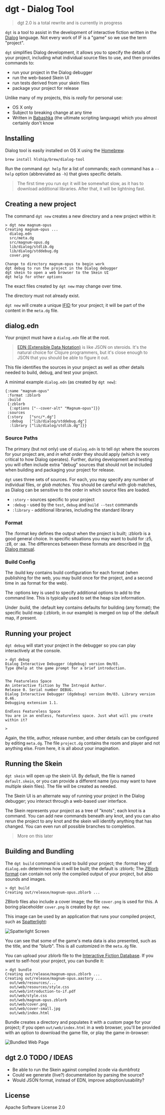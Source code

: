 # dgt - Dialog Tool

> dgt 2.0 is a total rewrite and is currently in progress

`dgt` is a tool to assist in the development of interactive fiction
written in the [Dialog](https://linusakesson.net/dialog/index.php) language. Not every work of IF is a "game" so we use the term "project".

`dgt` simplifies Dialog development, it allows you to specify the details of your project,
including what individual source files to use, and then provides commands to:

- run your project in the Dialog debugger
- run the web-based Skein UI
- run tests derived from your skein files
- package your project for release

Unlike many of my projects, this is _really_ for personal use:

- OS X only
- Subject to breaking change at any time
- Written in [Babashka](https://github.com/babashka/babashka) (the ultimate scripting language) which you almost certainly don't know

## Installing

Dialog tool is easily installed on OS X using the [Homebrew](https://brew.sh/).

```
brew install hlship/brew/dialog-tool
```

Run the command `dgt help` for a list of commands; each command has a `--help` option (abbreviated as `-h`) that gives
specific details.

> The first time you run `dgt` it will be somewhat slow, as it has to download additional libraries. After that, it will be lightning fast.

## Creating a new project

The command `dgt new` creates a new directory and a new project within it:

```
> dgt new magnum-opus
Creating magnum-opus ...
  dialog.edn
  src/meta.dg
  src/magnum-opus.dg
  lib/dialog/stdlib.dg
  lib/dialog/stddebug.dg
  cover.png

Change to directory magnum-opus to begin work
dgt debug to run the project in the Dialog debugger
dgt skein to open a web browser to the Skein UI
dgt help for other options
```

The exact files created by `dgt new` may change over time.

The directory must not already exist.

`dgt new` will create a unique [IFID](https://linusakesson.net/dialog/docs/beyondprg.html) for your project; it
will be part of the content in the `meta.dg` file. 

## dialog.edn

Your project must have a `dialog.edn` file at the root.

> [EDN (Extensible Data Notation)](https://github.com/edn-format/edn) is like JSON on steroids. It's the natural
  choice for Clojure programmers, but it's close enough to JSON that you should be able to figure it out.

This file identifies the sources in your project as well as other details needed to build, debug, and test your project.

A minimal example `dialog.edn` (as created by `dgt new`):
 
```
{:name "magnum-opus"
 :format :zblorb
 :build
 {:zblorb
  {:options ["--cover-alt" "Magnum-opus"]}}
 :sources
 {:story   ["src/*.dg"]
  :debug   ["lib/dialog/stddebug.dg"]
  :library ["lib/dialog/stdlib.dg"]}}
```                   

### Source Paths

The primary (but not only) use of `dialog.edn` is to tell `dgt` where the sources for your project are,
and _in what order_ they should apply (which is very critical to how Dialog operates).
Further, during development and testing you will often include extra "debug" sources that should not 
be included when building and packaging your project for release.

`dgt` uses three sets of sources.
For each, you may specify any number of individual files, or _glob matches_.
You should be careful with glob matches, as Dialog can be sensitive to the order in which
source files are loaded.

* `:story` - sources specific to your project
* `:debug` - used by the `test`, `debug` and `build --test` commands
* `:library` - additional libraries, including the standard library


### Format

The :format key defines the output when the project is built; :zblorb is a good general choice.
In specific situations you may want to build for :z5, :z8, or :aa.  The differences between
these formats are described in [the Dialog manual](https://linusakesson.net/dialog/docs/software.html#compiler).


### Build Config

The :build key contains build configuration for each format (when publishing for the web, you may build once for the 
project, and a second time in :aa format for the web).

The :options key is used to specify additional options to add to the command line.
This is typically used to set the heap size information.

Under :build, the :default key contains defaults for building (any format); the specific build map (:zblorb, in our example)
is merged on top of the :default map, if present.

## Running your project

`dgt debug` will start your project in the debugger so you can play interactively at the console.

```
> dgt debug
Dialog Interactive Debugger (dgdebug) version 0m/03.
Type @help at the game prompt for a brief introduction.


The Featureless Space
An interactive fiction by The Intrepid Author.
Release 0. Serial number DEBUG.
Dialog Interactive Debugger (dgdebug) version 0m/03. Library version 0.46.
Debugging extension 1.1.

Endless Featureless Space
You are in an endless, featureless space. Just what will you create within it?

>
```

Again, the title, author, release number, and other details can be configured by editing `meta.dg`.
The file `project.dg` contains the room and player and not anything else.  From here, it is all about
your imagination.


## Running the Skein

`dgt skein` will open up the skein UI.  By default, the file is named `default.skein`, or you can provide a different
name (you may want to have multiple skein files).  The file will be created as needed.

The Skein UI is an alternate way of running your project in the Dialog debugger; you interact through
a web-based user interface.

The Skein represents your project as a tree of "knots"; each knot is a command. You can
add new commands beneath any knot, and you can also rerun the project to any knot
and the skein will identify anything that has changed.  You can even run *all* possible branches
to completion.

> More on this later


## Building and Bundling

The `dgt build` command is used to build your project; the :format key of `dialog.edn` determines how it
will be built; the default is :zblorb; The [ZBlorb format](https://en.wikipedia.org/wiki/Blorb) can contain not only the compiled output of your project, but
also sounds and images.

```
> dgt build
Creating out/release/magnum-opus.zblorb ...
```

ZBlorb files also include a cover image; the file `cover.png` is used for this.  A boring placeholder `cover.png` is
created by `dgt new`.

This image can be used by an application that runs your compiled project,
such as [Spatterlight](https://github.com/angstsmurf/spatterlight):

![Spatterlight Screen](images/splatterlight.png)

You can see that some of the game's meta data is also presented, such as the title, and the "blurb". This is all customized in the `meta.dg` file.


You can upload your zblorb file to the [Interactive Fiction Database](https://ifdb.org/).
If you want to self-host your project, you can bundle it:

```
> dgt bundle
Creating out/release/magnum-opus.zblorb ...
Creating out/release/magnum-opus.aastory ...
  out/web/resources/...
  out/web/resources/style.css
  out/web/introduction-to-if.pdf
  out/web/style.css
  out/web/magnum-opus.zblorb
  out/web/cover.png
  out/web/cover-small.jpg
  out/web/index.html
```
Bundle creates a directory and populates it with a custom page for your project; if you open `out/web/index.html` in a web browser, you'll be provided with an option to download the game file, or play the game in-browser:

![Bundled Web Page](images/web-bundle-loaded.png)



## dgt 2.0 TODO / IDEAS

- Be able to run the Skein against compiled zcode via dumbfrotz
 - Could we generate (live?) documentation by parsing the source?
- Would JSON format, instead of EDN, improve adoption/usability?

## License

Apache Software License 2.0
